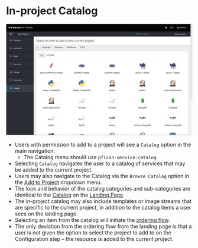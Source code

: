 
# In-project Catalog
![Catalog inside of a project](img/in-project-catalog.png)
- Users with permission to add to a project will see a `Catalog` option in the main navigation.
  - The Catalog menu should use `pficon-service-catalog`.
- Selecting `Catalog` navigates the user to a catalog of services that may be added to the current project.
- Users may also navigate to the Catalog via the `Browse Catalog` option in the [Add to Project](http://openshift.github.io/openshift-origin-design/web-console/project-details/add-to-project) dropdown menu.
- The look and behavior of the catalog categories and sub-categories are identical to the [Catalog](http://openshift.github.io/openshift-origin-design/web-console/homepage/catalog#browse-catalog) on the [Landing Page](http://openshift.github.io/openshift-origin-design/web-console/homepage/homepage).  
- The in-project catalog may also include templates or image streams that are specific to the current project, in addition to the catalog items a user sees on the landing page.
- Selecting an item from the catalog  will initiate the [ordering flow](http://openshift.github.io/openshift-origin-design/web-console/patterns/order-from-catalog).
- The only deviation from the ordering flow from the landing page is that a user is not given the option to select the project to add to on the Configuration step – the resource is added to the current project.
